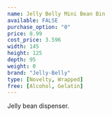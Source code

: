 ```yaml
---
name: Jelly Belly Mini Bean Bin
available: FALSE
purchase_option: "0"
price: 8.99
cost_price: 3.596
width: 145
height: 125
depth: 95
weight: 0
brand: "Jelly-Belly"
type: [Novelty, Wrapped]
free: [Alcohol, Gelatin]
---
```

Jelly bean dispenser.